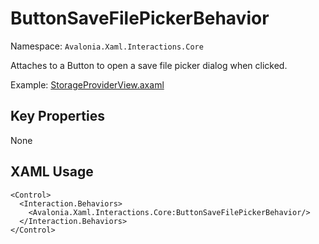 # ButtonSaveFilePickerBehavior

Namespace: `Avalonia.Xaml.Interactions.Core`

Attaches to a Button to open a save file picker dialog when clicked.

Example: [StorageProviderView.axaml](samples/BehaviorsTestApplication/Views/Pages/StorageProviderView.axaml)

## Key Properties
None

## XAML Usage
```xaml
<Control>
  <Interaction.Behaviors>
    <Avalonia.Xaml.Interactions.Core:ButtonSaveFilePickerBehavior/>
  </Interaction.Behaviors>
</Control>
```
